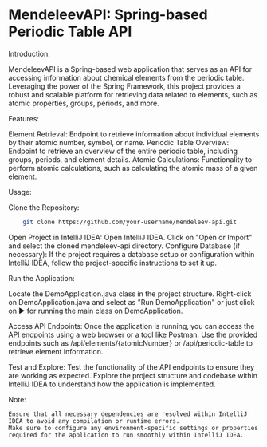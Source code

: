 
# MendeleevAPI: Spring-based Periodic Table API

Introduction:

MendeleevAPI is a Spring-based web application that serves as an API for accessing information about chemical elements from the periodic table. Leveraging the power of the Spring Framework, this project provides a robust and scalable platform for retrieving data related to elements, such as atomic properties, groups, periods, and more.

Features:

Element Retrieval: Endpoint to retrieve information about individual elements by their atomic number, symbol, or name.
Periodic Table Overview: Endpoint to retrieve an overview of the entire periodic table, including groups, periods, and element details.
Atomic Calculations: Functionality to perform atomic calculations, such as calculating the atomic mass of a given element.

Usage:

Clone the Repository:

```bash
    git clone https://github.com/your-username/mendeleev-api.git
```

Open Project in IntelliJ IDEA:
    Open IntelliJ IDEA.
    Click on "Open or Import" and select the cloned mendeleev-api directory.
Configure Database (if necessary):
    If the project requires a database setup or configuration within IntelliJ IDEA, follow the project-specific instructions to set it up.

Run the Application:

Locate the DemoApplication.java class in the project structure.
    Right-click on DemoApplication.java and select as "Run DemoApplication" or just click on ▶ for running the main class on DemoApplication.

Access API Endpoints:
        Once the application is running, you can access the API endpoints using a web browser or a tool like Postman.
        Use the provided endpoints such as /api/elements/{atomicNumber} or /api/periodic-table to retrieve element information.

Test and Explore:
        Test the functionality of the API endpoints to ensure they are working as expected.
        Explore the project structure and codebase within IntelliJ IDEA to understand how the application is implemented.

Note:

    Ensure that all necessary dependencies are resolved within IntelliJ IDEA to avoid any compilation or runtime errors.
    Make sure to configure any environment-specific settings or properties required for the application to run smoothly within IntelliJ IDEA.


